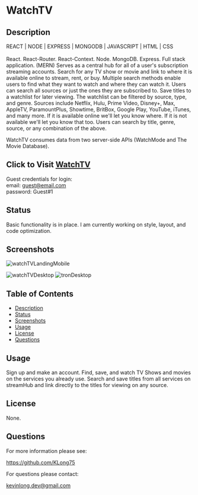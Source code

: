 # WatchTV

## Description
REACT | NODE | EXPRESS | MONGODB | JAVASCRIPT | HTML | CSS 
<br></br>
React. React-Router. React-Context. Node. MongoDB. Express. Full stack application. (MERN) Serves as a central hub for all of a user's subscription streaming accounts. Search for any TV show or movie and link to where it is available online to stream, rent, or buy. Multiple search methods enable users to find what they want to watch and where they can watch it. Users can search all sources or just the ones they are subscribed to. Save titles to a watchlist for later viewing. The watchlist can be filtered by source, type, and genre. Sources include Netflix, Hulu, Prime Video, Disney+, Max, AppleTV, ParamountPlus, Showtime, BritBox, Google Play, YouTube, iTunes, and many more. If it is available online we'll let you know where. If it is not available we'll let you know that too. Users can search by title, genre, source, or any combination of the above.

WatchTV consumes data from two server-side APIs (WatchMode and The Movie Database).

## Click to Visit <a href='https://streamhub-e4fc2af8fdfc.herokuapp.com/'>WatchTV</a>
Guest credentials for login: 
<br/>
email: guest@email.com 
<br/>
password: Guest#1

## Status
Basic functionality is in place. I am currently working on style, layout, and code optimization.

## Screenshots
![watchTVLandingMobile](https://github.com/KLong75/stream-hub/assets/98487770/c0b85f7f-1397-4a09-bcde-490ac4bae0dd)

![watchTVDesktop](https://github.com/KLong75/stream-hub/assets/98487770/93ba060b-762a-4080-b2c4-1bf88e360bd3)
![tronDesktop](https://github.com/KLong75/stream-hub/assets/98487770/f3439a67-7ee9-49b8-b295-2c4533bdb44d)




## Table of Contents
- [Description](#description)
- [Status](#status)
- [Screenshots](#screenshots)
- [Usage](#usage)
- [License](#license)
- [Questions](#questions)

## Usage

Sign up and make an account. Find, save, and watch TV Shows and movies on the services you already use. Search and save titles from all services on streamHub and link directly to the titles for viewing on any source.

## License

None.

## Questions

For more information please see:

<https://github.com/KLong75>

For questions please contact:

[kevinlong.dev@gmail.com](mailto:kevinlong.dev@gmail.com)
